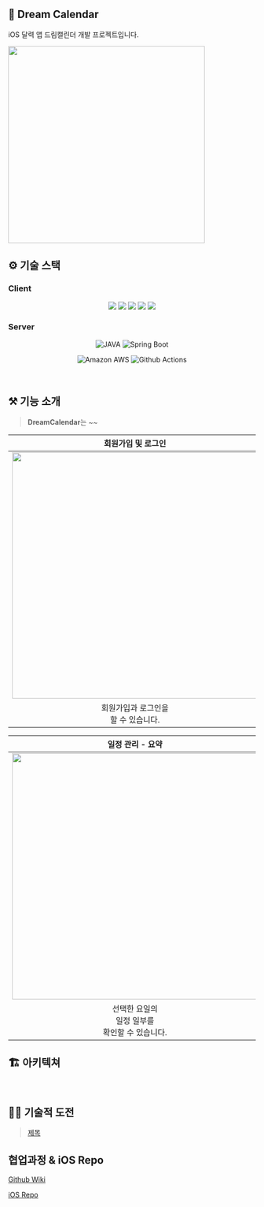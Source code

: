 ## 📅 Dream Calendar
 iOS 달력 앱 드림캘린더 개발 프로젝트입니다.

<img src="https://i.imgur.com/JwxPfiJ.png" width=400>

## ⚙️ 기술 스택
### Client
<div align="center">
    <img src="https://img.shields.io/badge/swift-5.7-F05138.svg?style=flat&logo=Swift">
    <img src="https://img.shields.io/badge/16.0-000000.svg?style=flat&logo=iOS">
    <img src="https://img.shields.io/badge/Xcode-14.0.1-white.svg?style=flat&logo=XCode">
    <img src="https://img.shields.io/badge/SwiftUI-white.svg?style=flat&logo=swift&color=001b87&logoColor=white">
    <img src="https://img.shields.io/badge/Combine-777777.svg?style=flat">
</div>

### Server
<div align="center">

![JAVA](https://img.shields.io/badge/java-007396?style=for-the-badge&logo=java&logoColor=white")
![Spring Boot](https://img.shields.io/badge/springboot-6DB33F?&style=for-the-badge&logo=SpringBoot&logoColor=white)

![Amazon AWS](https://img.shields.io/badge/aws-232F3E?&style=for-the-badge&logo=amazonaws&logoColor=white) 
![Github Actions](https://img.shields.io/badge/github--actions-181717?style=for-the-badge&logo=githubactions&logoColor=white)

</div>

<br>

## ⚒️ 기능 소개

> **DreamCalendar**는 ~~

|회원가입 및 로그인|캘린더 보기|
|:-:|:-:|
|<img src="https://user-images.githubusercontent.com/64150179/225547851-77469211-3324-4515-a695-39c21711dd56.png" width=500>|<img src="https://user-images.githubusercontent.com/64150179/225548727-ded89ae1-9fae-4cab-b561-e37ab9383538.png" width=500>|
|회원가입과 로그인을 <br>할 수 있습니다.|등록된 일정을 간략하게<br>확인할 수 있습니다.|

|일정 관리 - 요약|일정 관리 - 목록|일정 관리 - 상세|
|:-:|:-:|:-:|
|<img src="https://user-images.githubusercontent.com/64150179/225547861-44baa82b-d586-42ed-b9d4-a50b8202d859.png" width=500>|<img src="https://user-images.githubusercontent.com/64150179/225547868-b50ad061-0af7-4700-b5dd-04458dc72979.png" width=500>|<img src="https://user-images.githubusercontent.com/64150179/225547865-abec9162-1a67-4b6e-b555-e7f0298f379c.png" width=500>|
|선택한 요일의<br>일정 일부를<br>확인할 수 있습니다.|선택한 요일의 <br>전체 일정을<br> 확인할 수 있습니다.|선택한 일정의<br>상세 정보를<br> 확인할 수 있습니다.|


## 🏗 아키텍쳐


<br>

## 🏃🏻 기술적 도전
> [제목](링크)<br>

## 협업과정 & iOS Repo
[Github Wiki](https://github.com/boostcampwm-2021/iOS09-BBus/wiki)

[iOS Repo](https://github.com/kau-dreamtree/ios-dream-calendar)
